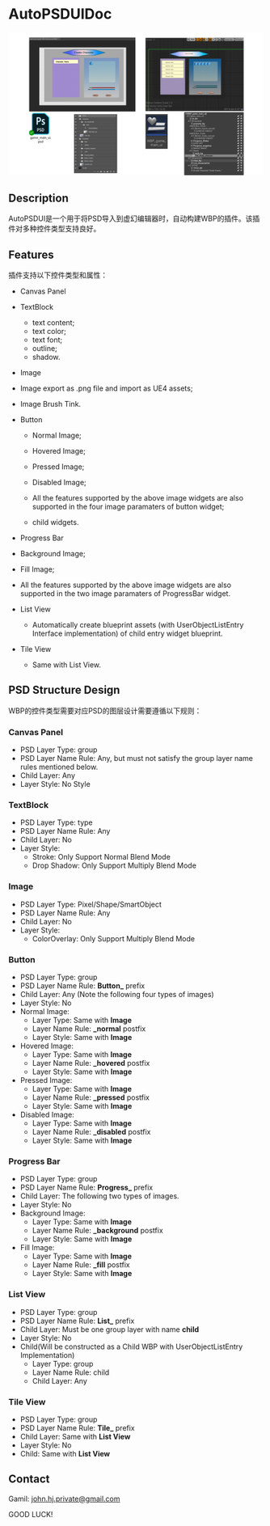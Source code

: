 # AutoPSDUIDoc

![](Images/01.png)

## Description

AutoPSDUI是一个用于将PSD导入到虚幻编辑器时，自动构建WBP的插件。该插件对多种控件类型支持良好。

## Features

插件支持以下控件类型和属性：

* Canvas Panel

* TextBlock
  * text content;
  * text color;
  * text font;
  * outline;
  * shadow.

*  Image
  * Image export as .png file and import as UE4 assets;
  * Image Brush Tink.

* Button
  * Normal Image;
  * Hovered Image;
  * Pressed Image;

  * Disabled Image;
  * All the features supported by the above image widgets are also supported in the four image paramaters of button widget;
  * child widgets.

*  Progress Bar
  * Background Image;

  * Fill Image;
  * All the features supported by the above image widgets are also supported in the two image paramaters of ProgressBar widget.

* List View
  * Automatically create blueprint assets (with UserObjectListEntry Interface implementation) of child entry widget blueprint.

* Tile View
  * Same with List View.

## PSD Structure Design

WBP的控件类型需要对应PSD的图层设计需要遵循以下规则：

### Canvas Panel

* PSD Layer Type: group
* PSD Layer Name Rule: Any, but must not satisfy the group layer name rules mentioned below.
* Child Layer: Any
* Layer Style: No Style

### TextBlock

* PSD Layer Type: type
* PSD Layer Name Rule: Any
* Child Layer: No
* Layer Style: 
  * Stroke: Only Support Normal Blend Mode
  * Drop Shadow: Only Support Multiply Blend Mode

### Image

* PSD Layer Type: Pixel/Shape/SmartObject
* PSD Layer Name Rule: Any
* Child Layer: No
* Layer Style: 
  * ColorOverlay: Only Support Multiply Blend Mode

### Button

* PSD Layer Type: group
* PSD Layer Name Rule: **Button_**  prefix
* Child Layer: Any (Note the following four types of images)
* Layer Style: No
* Normal Image:
  * Layer Type: Same with **Image**
  * Layer Name Rule:   **_normal**   postfix
  * Layer Style: Same with **Image**
* Hovered Image:
  * Layer Type: Same with **Image**
  * Layer Name Rule: **_hovered** postfix
  * Layer Style: Same with **Image**
* Pressed Image:
  * Layer Type: Same with **Image**
  * Layer Name Rule: **_pressed** postfix
  * Layer Style: Same with **Image**
* Disabled Image:
  * Layer Type: Same with **Image**
  * Layer Name Rule: **_disabled** postfix
  * Layer Style: Same with **Image**

### Progress Bar

* PSD Layer Type: group
* PSD Layer Name Rule: **Progress_**  prefix
* Child Layer: The following two types of images.
* Layer Style: No
* Background Image:
  * Layer Type: Same with **Image**
  * Layer Name Rule: **_background** postfix
  * Layer Style: Same with **Image**
* Fill Image:
  * Layer Type: Same with **Image**
  * Layer Name Rule: **_fill** postfix
  * Layer Style: Same with **Image**

### List View

* PSD Layer Type: group
* PSD Layer Name Rule: **List_**  prefix
* Child Layer: Must be one group layer with name **child**
* Layer Style: No
* Child(Will be constructed as a Child WBP with UserObjectListEntry  Implementation) 
  * Layer Type: group
  * Layer Name Rule: child
  * Child Layer: Any

### Tile View

* PSD Layer Type: group
* PSD Layer Name Rule: **Tile_**  prefix
* Child Layer: Same with **List View**
* Layer Style: No
* Child: Same with **List View**

## Contact

Gamil: john.hj.private@gmail.com

GOOD LUCK!